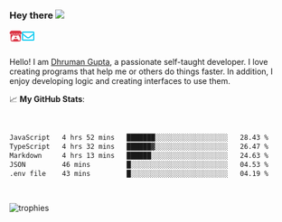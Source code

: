 ### Hey there <img src="https://media.giphy.com/media/hvRJCLFzcasrR4ia7z/giphy.gif" width="25px">

<a href="https://itch.io/profile/berlm">
  <img align="left" alt="Berlm's Itch" width="22px" src="/assets/itch-io.svg" />
</a>
<a href="mailto:me@berlm.me">
  <img align="left" alt="Email Berlm" width="22px" src="/assets/envelope.svg" />
</a>

<br />  
<br />  
  
Hello! I am [Dhruman Gupta](https://berlm.me/), a passionate self-taught developer. I love creating programs that help me or others do things faster. In addition, I enjoy developing logic and creating interfaces to use them.  
  
  📈 **My GitHub Stats**:  
    
<br />

<!--START_SECTION:waka-->
```text
JavaScript   4 hrs 52 mins   ███████░░░░░░░░░░░░░░░░░░   28.43 % 
TypeScript   4 hrs 32 mins   ██████▓░░░░░░░░░░░░░░░░░░   26.47 % 
Markdown     4 hrs 13 mins   ██████░░░░░░░░░░░░░░░░░░░   24.63 % 
JSON         46 mins         █░░░░░░░░░░░░░░░░░░░░░░░░   04.53 % 
.env file    43 mins         █░░░░░░░░░░░░░░░░░░░░░░░░   04.19 % 
```
<!--END_SECTION:waka-->
<br />  
  
  
![trophies](https://github-profile-trophy.vercel.app/?username=DhrumanGupta&theme=onestar&column=4&margin-w=10&margin-h=10)  
